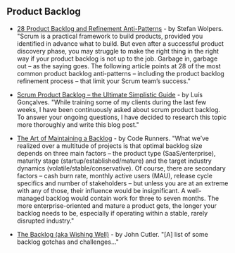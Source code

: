 ## Product Backlog

- [28 Product Backlog and Refinement Anti-Patterns](https://age-of-product.com/28-product-backlog-anti-patterns/) - by Stefan Wolpers. "Scrum is a practical framework to build products, provided you identified in advance what to build. But even after a successful product discovery phase, you may struggle to make the right thing in the right way if your product backlog is not up to the job. Garbage in, garbage out – as the saying goes. The following article points at 28 of the most common product backlog anti-patterns – including the product backlog refinement process – that limit your Scrum team’s success."

- [Scrum Product Backlog – the Ultimate Simplistic Guide](https://luis-goncalves.com/scrum-product-backlog/) - by Luís Gonçalves. "While training some of my clients during the last few weeks, I have been continuously asked about scrum product backlog. To answer your ongoing questions, I have decided to research this topic more thoroughly and write this blog post."

- [The Art of Maintaining a Backlog](https://www.code-runners.com/blog/the-art-of-maintaining-a-backlog/) - by Code Runners. "What we’ve realized over a multitude of projects is that optimal backlog size depends on three main factors – the product type (SaaS/enterprise), maturity stage (startup/established/mature) and the target industry dynamics (volatile/stable/conservative). Of course, there are secondary factors – cash burn rate, monthly active users (MAU), release cycle specifics and number of stakeholders – but unless you are at an extreme with any of those, their influence would be insignificant. A well-managed backlog would contain work for three to seven months. The more enterprise-oriented and mature a product gets, the longer your backlog needs to be, especially if operating within a stable, rarely disrupted industry."

- [The Backlog (aka Wishing Well)](https://medium.com/@johnpcutler/the-backlog-aka-wishing-well-122b939b2f87) - by John Cutler. "[A] list of some backlog gotchas and challenges..."
